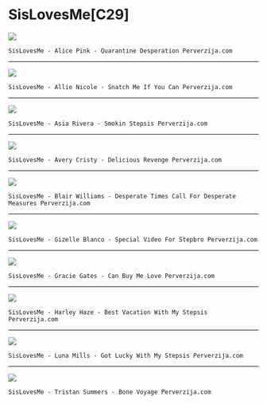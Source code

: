 # SisLovesMe[C29]

![](https://images.psmcdn.net/design/tour/slm/tour/pics/alice_pink/bio_big.jpg)

```text
SisLovesMe - Alice Pink - Quarantine Desperation Perverzija.com
```

<hr style="background-color:black"></hr>

![](https://images.psmcdn.net/design/tour/slm/tour/pics/allie_nicole/bio_big.jpg)

```text
SisLovesMe - Allie Nicole - Snatch Me If You Can Perverzija.com
```

<hr style="background-color:black"></hr>

![](https://images.psmcdn.net/design/tour/slm/tour/pics/asia_rivera/bio_big.jpg)

```text
SisLovesMe - Asia Rivera - Smokin Stepsis Perverzija.com
```

<hr style="background-color:black"></hr>

![](https://images.psmcdn.net/design/tour/slm/tour/pics/avery_cristy2/bio_big.jpg)

```text
SisLovesMe - Avery Cristy - Delicious Revenge Perverzija.com
```

<hr style="background-color:black"></hr>

![](https://images.psmcdn.net/design/tour/slm/tour/pics/blair_williams/bio_big.jpg)

```text
SisLovesMe - Blair Williams - Desperate Times Call For Desperate Measures Perverzija.com
```

<hr style="background-color:black"></hr>

![](https://images.psmcdn.net/design/tour/slm/tour/pics/gizelle_blanco2/bio_big.jpg)

```text
SisLovesMe - Gizelle Blanco - Special Video For Stepbro Perverzija.com
```

<hr style="background-color:black"></hr>

![](https://images.psmcdn.net/design/tour/slm/tour/pics/gracie_gates/bio_big.jpg)

```text
SisLovesMe - Gracie Gates - Can Buy Me Love Perverzija.com
```

<hr style="background-color:black"></hr>

![](https://images.psmcdn.net/design/tour/slm/tour/pics/harley_haze/bio_big.jpg)

```text
SisLovesMe - Harley Haze - Best Vacation With My Stepsis Perverzija.com
```

<hr style="background-color:black"></hr>

![](https://images.psmcdn.net/design/tour/slm/tour/pics/luna_mills/bio_big.jpg)

```text
SisLovesMe - Luna Mills - Got Lucky With My Stepsis Perverzija.com
```

<hr style="background-color:black"></hr>

![](https://images.psmcdn.net/design/tour/slm/tour/pics/tristan_summers/bio_big.jpg)

```text
SisLovesMe - Tristan Summers - Bone Voyage Perverzija.com
```
